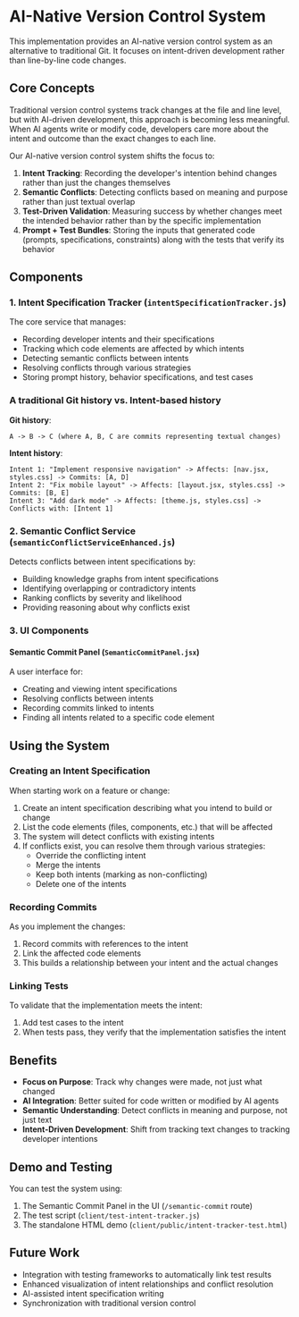 # AI-Native Version Control System

This implementation provides an AI-native version control system as an alternative to traditional Git. It focuses on intent-driven development rather than line-by-line code changes.

## Core Concepts

Traditional version control systems track changes at the file and line level, but with AI-driven development, this approach is becoming less meaningful. When AI agents write or modify code, developers care more about the intent and outcome than the exact changes to each line.

Our AI-native version control system shifts the focus to:

1. **Intent Tracking**: Recording the developer's intention behind changes rather than just the changes themselves
2. **Semantic Conflicts**: Detecting conflicts based on meaning and purpose rather than just textual overlap
3. **Test-Driven Validation**: Measuring success by whether changes meet the intended behavior rather than by the specific implementation
4. **Prompt + Test Bundles**: Storing the inputs that generated code (prompts, specifications, constraints) along with the tests that verify its behavior

## Components

### 1. Intent Specification Tracker (`intentSpecificationTracker.js`)

The core service that manages:

- Recording developer intents and their specifications
- Tracking which code elements are affected by which intents
- Detecting semantic conflicts between intents
- Resolving conflicts through various strategies
- Storing prompt history, behavior specifications, and test cases

### A traditional Git history vs. Intent-based history

**Git history**:

```
A -> B -> C (where A, B, C are commits representing textual changes)
```

**Intent history**:

```
Intent 1: "Implement responsive navigation" -> Affects: [nav.jsx, styles.css] -> Commits: [A, D]
Intent 2: "Fix mobile layout" -> Affects: [layout.jsx, styles.css] -> Commits: [B, E]
Intent 3: "Add dark mode" -> Affects: [theme.js, styles.css] -> Conflicts with: [Intent 1]
```

### 2. Semantic Conflict Service (`semanticConflictServiceEnhanced.js`)

Detects conflicts between intent specifications by:

- Building knowledge graphs from intent specifications
- Identifying overlapping or contradictory intents
- Ranking conflicts by severity and likelihood
- Providing reasoning about why conflicts exist

### 3. UI Components

#### Semantic Commit Panel (`SemanticCommitPanel.jsx`)

A user interface for:

- Creating and viewing intent specifications
- Resolving conflicts between intents
- Recording commits linked to intents
- Finding all intents related to a specific code element

## Using the System

### Creating an Intent Specification

When starting work on a feature or change:

1. Create an intent specification describing what you intend to build or change
2. List the code elements (files, components, etc.) that will be affected
3. The system will detect conflicts with existing intents
4. If conflicts exist, you can resolve them through various strategies:
   - Override the conflicting intent
   - Merge the intents
   - Keep both intents (marking as non-conflicting)
   - Delete one of the intents

### Recording Commits

As you implement the changes:

1. Record commits with references to the intent
2. Link the affected code elements
3. This builds a relationship between your intent and the actual changes

### Linking Tests

To validate that the implementation meets the intent:

1. Add test cases to the intent
2. When tests pass, they verify that the implementation satisfies the intent

## Benefits

- **Focus on Purpose**: Track why changes were made, not just what changed
- **AI Integration**: Better suited for code written or modified by AI agents
- **Semantic Understanding**: Detect conflicts in meaning and purpose, not just text
- **Intent-Driven Development**: Shift from tracking text changes to tracking developer intentions

## Demo and Testing

You can test the system using:

1. The Semantic Commit Panel in the UI (`/semantic-commit` route)
2. The test script (`client/test-intent-tracker.js`)
3. The standalone HTML demo (`client/public/intent-tracker-test.html`)

## Future Work

- Integration with testing frameworks to automatically link test results
- Enhanced visualization of intent relationships and conflict resolution
- AI-assisted intent specification writing
- Synchronization with traditional version control
